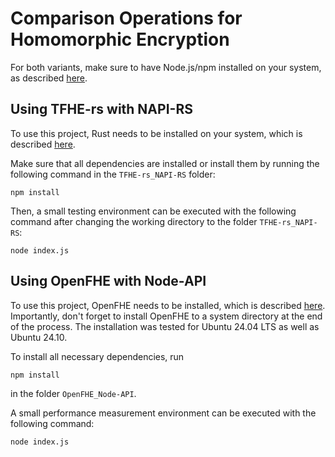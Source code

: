 # Comparison Operations for Homomorphic Encryption
For both variants, make sure to have Node.js/npm installed on your system, as described [here](https://docs.npmjs.com/downloading-and-installing-node-js-and-npm).
## Using TFHE-rs with NAPI-RS
To use this project, Rust needs to be installed on your system, which is described [here](https://www.rust-lang.org/tools/install).

Make sure that all dependencies are installed or install them by running the following command in the `TFHE-rs_NAPI-RS` folder:
```shell
npm install
```

Then, a small testing environment can be executed with the following command after changing the working directory to the folder `TFHE-rs_NAPI-RS`:
```shell
node index.js
```

## Using OpenFHE with Node-API

To use this project, OpenFHE needs to be installed, which is described [here](https://openfhe-development.readthedocs.io/en/latest/sphinx_rsts/intro/installation/installation.html). Importantly, don't forget to install OpenFHE to a system directory at the end of the process. The installation was tested for Ubuntu 24.04 LTS as well as Ubuntu 24.10.

To install all necessary dependencies, run
```shell
npm install
```
in the folder `OpenFHE_Node-API`.

A small performance measurement environment can be executed with the following command:
```shell
node index.js
```